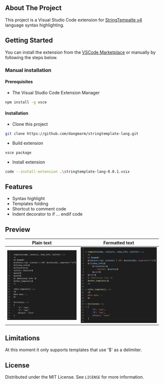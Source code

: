 ## About The Project

This project is a Visual Studio Code extension for [StringTempalte v4](https://www.stringtemplate.org) language syntax highlighting.

## Getting Started

You can install the extension from the [VSCode Marketplace](https://marketplace.visualstudio.com/items?itemName=dangmarm.stringtemplate-lang) or manually by following the steps below.

### Manual installation

#### Prerequisites

- The Visual Studio Code Extension Manager

```sh
npm install -g vsce
```

#### Installation

- Clone this project

```sh
git clone https://github.com/dangmarm/stringtemplate-lang.git
```

- Build extension

```sh
vsce package
```

- Install extension

```sh
code --install-extension .\stringtemplate-lang-0.0.1.vsix
```

## Features

- Syntax highlight
- Templates folding
- Shortcut to comment code
- Indent decorator to if ... endif code

## Preview
Plain text | Formatted text
:-:|:-:
![STG plain text](./doc/stg_plain.png) | ![STG formatted text](./doc/stg_formatted.png)

## Limitations

At this moment it only supports templates that use '\$' as a delimiter.

## License

Distributed under the MIT License. See `LICENSE` for more information.
